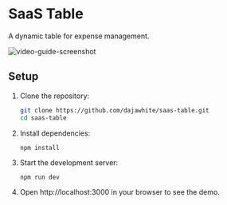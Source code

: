 # SaaS Table
A dynamic table for expense management.

![video-guide-screenshot](https://github.com/dajawhite/video-guide/assets/110269361/cc992c9a-d28a-40ee-9245-768e3038cbbe)

## Setup
1. Clone the repository:
   ```sh
   git clone https://github.com/dajawhite/saas-table.git
   cd saas-table
   ```
2. Install dependencies:
    ```
    npm install
    ```
3. Start the development server:
    ```
    npm run dev
    ```
4. Open http://localhost:3000 in your browser to see the demo.